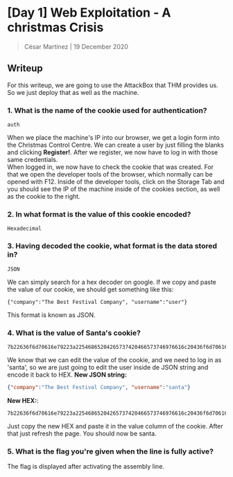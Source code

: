 # [Day 1] Web Exploitation - A christmas Crisis

> César Martínez | 19 December 2020

## Writeup

For this writeup, we are going to use the AttackBox that THM provides us. So we just deploy that as well as the machine.

### 1. What is the name of the cookie used for authentication?
```
auth
```
When we place the machine's IP into our browser, we get a login form into the Christmas Control Centre. We can create a user by just filling the blanks and clicking __Register!__.
After we register, we now have to log in with those same credentials.\
When logged in, we now have to check the cookie that was created. For that we open the developer tools of the browser, which normally can be opened with F12. Inside of the developer tools, click on the Storage Tab and you should see the IP of the machine inside of the cookies section, as well as the cookie to the right.

### 2. In what format is the value of this cookie encoded?
```
Hexadecimal
```

### 3. Having decoded the cookie, what format is the data stored in?
```
JSON
```
We can simply search for a hex decoder on google. If we copy and paste the value of our cookie, we should get something like this:
```
{"company":"The Best Festival Company", "username":"user"}
```
This format is known as JSON.

### 4. What is the value of Santa's cookie?
```
7b22636f6d70616e79223a22546865204265737420466573746976616c20436f6d70616e79222c2022757365726e616d65223a2275736572227d
```
We know that we can edit the value of the cookie, and we need to log in as 'santa', so we are just going to edit the user inside de JSON string and encode it back to HEX.
__New JSON string:__
```json
{"company":"The Best Festival Company", "username":"santa"}
```
__New HEX:__:
```
7b22636f6d70616e79223a22546865204265737420466573746976616c20436f6d70616e79222c2022757365726e616d65223a2273616e7461227d
```
Just copy the new HEX and paste it in the value column of the cookie. After that just refresh the page. You should now be santa.

### 5. What is the flag you're given when the line is fully active?

The flag is displayed after activating the assembly line.


